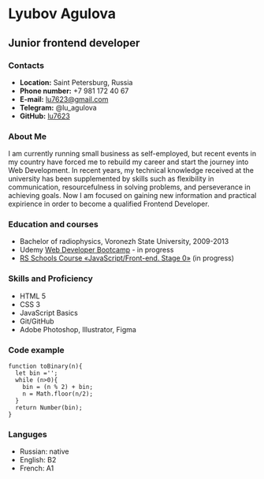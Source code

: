 # **Lyubov Agulova**

## Junior frontend developer

### Contacts

* **Location:** Saint Petersburg, Russia
* **Phone number:** +7 981 172 40 67
* **E-mail:** lu7623@gmail.com
* **Telegram:** @lu_agulova
* **GitHub:** [lu7623](https://github.com/lu7623)


### About Me

I am currently running small business as self-employed, but recent events in my country have forced me to rebuild my career and start the journey into Web Development. In recent years, my technical knowledge received at the university has been supplemented by skills such as flexibility in communication, resourcefulness in solving problems, and perseverance in achieving goals. Now I am focused on gaining new information and practical expirience in order to become a qualified Frontend Developer.

### Education and courses

* Bachelor of radiophysics, Voronezh State University, 2009-2013
* Udemy [Web Developer Bootcamp](https://www.udemy.com/course/the-web-developer-bootcamp/) - in progress
* [RS Schools Course «JavaScript/Front-end. Stage 0»](https://github.com/rolling-scopes-school/tasks/tree/master/stage0) (in progress)


### Skills and Proficiency
* HTML 5
* CSS 3
* JavaScript Basics
* Git/GitHub
* Adobe Photoshop, Illustrator, Figma

### Code example

```
function toBinary(n){
  let bin ='';
  while (n>0){
    bin = (n % 2) + bin;
    n = Math.floor(n/2);
  }
  return Number(bin);
}
```

### Languges
* Russian: native
* English: B2
* French: A1

